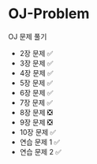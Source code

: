 # OJ-Problem
OJ 문제 풀기

+ 2장 문제 ✅️
+ 3장 문제 ✅️
+ 4장 문제 ✅️
+ 5장 문제 ✅️
+ 6장 문제 ✅️
+ 7장 문제 ✅️
+ 8장 문제 ❎️
+ 9장 문제 ❎️
+ 10장 문제 ✅️
+ 연습 문제 1 ✅️
+ 연습 문제 2 ✅️
